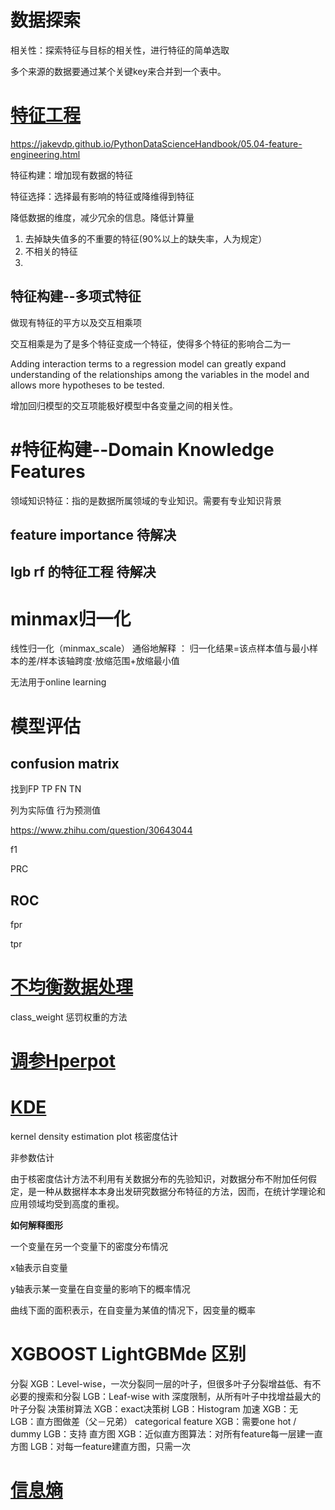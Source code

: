 # 数据探索

相关性：探索特征与目标的相关性，进行特征的简单选取

多个来源的数据要通过某个关键key来合并到一个表中。

# [特征工程](https://www.cnblogs.com/wxquare/p/5484636.html)

https://jakevdp.github.io/PythonDataScienceHandbook/05.04-feature-engineering.html

特征构建：增加现有数据的特征

特征选择：选择最有影响的特征或降维得到特征

降低数据的维度，减少冗余的信息。降低计算量

1. 去掉缺失值多的不重要的特征(90%以上的缺失率，人为规定）
2. 不相关的特征
3. 

## 特征构建--多项式特征

做现有特征的平方以及交互相乘项

交互相乘是为了是多个特征变成一个特征，使得多个特征的影响合二为一

Adding interaction terms to a regression model can greatly expand understanding of the relationships among the variables in the model and allows more hypotheses to be tested.  

增加回归模型的交互项能极好模型中各变量之间的相关性。

# #特征构建--Domain Knowledge Features

领域知识特征：指的是数据所属领域的专业知识。需要有专业知识背景
## feature importance 待解决
## lgb rf 的特征工程 待解决

# minmax归一化

线性归一化（minmax_scale） 
通俗地解释 ： 
归一化结果=该点样本值与最小样本的差/样本该轴跨度⋅放缩范围+放缩最小值

无法用于online learning

# 模型评估

## confusion matrix

找到FP TP FN TN 

列为实际值 行为预测值

https://www.zhihu.com/question/30643044

f1 

PRC

## ROC

fpr

tpr

# [不均衡数据处理](http://www.dataivy.cn/blog/3-4-%E8%A7%A3%E5%86%B3%E6%A0%B7%E6%9C%AC%E7%B1%BB%E5%88%AB%E5%88%86%E5%B8%83%E4%B8%8D%E5%9D%87%E8%A1%A1%E7%9A%84%E9%97%AE%E9%A2%98/)

class_weight 惩罚权重的方法

# [调参Hperpot](https://blog.csdn.net/gg_18826075157/article/details/78068086)

# [KDE](http://www.dataivy.cn/blog/%E6%A0%B8%E5%AF%86%E5%BA%A6%E4%BC%B0%E8%AE%A1kernel-density-estimation_kde/)

kernel density estimation plot 核密度估计

非参数估计

由于核密度估计方法不利用有关数据分布的先验知识，对数据分布不附加任何假定，是一种从数据样本本身出发研究数据分布特征的方法，因而，在统计学理论和应用领域均受到高度的重视。

**如何解释图形**

一个变量在另一个变量下的密度分布情况

x轴表示自变量

y轴表示某一变量在自变量的影响下的概率情况

曲线下面的面积表示，在自变量为某值的情况下，因变量的概率



# XGBOOST LightGBMde 区别

分裂
XGB：Level-wise，一次分裂同一层的叶子，但很多叶子分裂增益低、有不必要的搜索和分裂
LGB：Leaf-wise with 深度限制，从所有叶子中找增益最大的叶子分裂
决策树算法
XGB：exact决策树
LGB：Histogram
加速
XGB：无
LGB：直方图做差（父－兄弟）
categorical feature
XGB：需要one hot / dummy
LGB：支持
直方图
XGB：近似直方图算法：对所有feature每一层建一直方图
LGB：对每一feature建直方图，只需一次



# [信息熵](https://blog.csdn.net/pipisorry/article/details/51695283)

